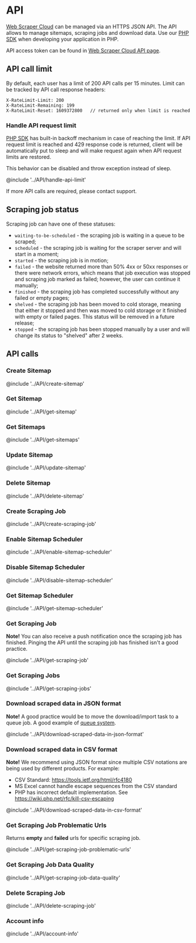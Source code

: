 # API

[Web Scraper Cloud][cloud] can be managed via an HTTPS JSON API.
The API allows to manage sitemaps, scraping jobs and download data.
Use our [PHP SDK][sdk] when developing your application in PHP.

API access token can be found in [Web Scraper Cloud API page][api-page].

## API call limit

By default, each user has a limit of 200 API calls per 15 minutes. Limit can be 
tracked by API call response headers:

```
X-RateLimit-Limit: 200
X-RateLimit-Remaining: 199
X-RateLimit-Reset: 1609372800   // returned only when limit is reached
```

### Handle API request limit

[PHP SDK][sdk] has built-in backoff mechanism in case of reaching the limit. If 
API request limit is reached and 429 response code is returned, client will 
be automatically put to sleep and will make request again when API request 
limits are restored.

This behavior can be disabled and throw exception instead of sleep.

@include '../API/handle-api-limit'
                                                                             
If more API calls are required, please contact support.

## Scraping job status

Scraping job can have one of these statuses:

* `waiting-to-be-scheduled` - the scraping job is waiting in a queue to be scraped;
* `scheduled` - the scraping job is waiting for the scraper server and will start in a moment;
* `started` - the scraping job is in motion;
* `failed` - the website returned more than 50% 4xx or 50xx responses or there were network errors, which means that job execution was 
stopped and scraping job marked as failed; however, the user can continue it manually;
* `finished` - the scraping job has completed successfully without any failed or empty pages;
* `shelved` - the scraping job has been moved to cold storage, meaning that either it stopped and then was moved to cold storage or 
it finished with empty or failed pages. This status will be removed in a future release;
* `stopped` - the scraping job has been stopped manually by a user and will change its status to "shelved" after 2 weeks.

## API calls

### Create Sitemap

@include '../API/create-sitemap'

### Get Sitemap

@include '../API/get-sitemap'

### Get Sitemaps

@include '../API/get-sitemaps'

### Update Sitemap

@include '../API/update-sitemap'

### Delete Sitemap

@include '../API/delete-sitemap'

### Create Scraping Job

@include '../API/create-scraping-job'

### Enable Sitemap Scheduler

@include '../API/enable-sitemap-scheduler'

### Disable Sitemap Scheduler

@include '../API/disable-sitemap-scheduler'

### Get Sitemap Scheduler

@include '../API/get-sitemap-scheduler'

### Get Scraping Job

**Note!** You can also receive a push notification once the scraping job has 
finished. Pinging the API until the scraping job has finished isn't a good 
practice.

@include '../API/get-scraping-job'

### Get Scraping Jobs

@include '../API/get-scraping-jobs'

### Download scraped data in JSON format

**Note!** A good practice would be to move the download/import task to a queue 
job. A good example of [queue system].

@include '../API/download-scraped-data-in-json-format'

### Download scraped data in CSV format

**Note!** We recommend using JSON format since multiple CSV notations are being 
used by different products. For example:

* CSV Standard: https://tools.ietf.org/html/rfc4180
* MS Excel cannot handle escape sequences from the CSV standard
* PHP has incorrect default implementation. See https://wiki.php.net/rfc/kill-csv-escaping

@include '../API/download-scraped-data-in-csv-format'

### Get Scraping Job Problematic Urls

Returns **empty** and **failed** urls for specific scraping job.

@include '../API/get-scraping-job-problematic-urls'

### Get Scraping Job Data Quality

@include '../API/get-scraping-job-data-quality'

### Delete Scraping Job

@include '../API/delete-scraping-job'

### Account info

@include '../API/account-info'

[cloud]: https://www.webscraper.io/cloud-scraper
[sdk]: https://github.com/webscraperio/api-client-php
[api-page]: https://cloud.webscraper.io/api
[queue system]: https://laravel.com/docs/7.x/queues
